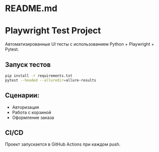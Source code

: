# README.md
# Playwright Test Project

Автоматизированные UI тесты с использованием Python + Playwright + Pytest.

## Запуск тестов
```bash
pip install -r requirements.txt
pytest --headed --alluredir=allure-results
```

## Сценарии:
- Авторизация
- Работа с корзиной
- Оформление заказа

## CI/CD
Проект запускается в GitHub Actions при каждом push.

